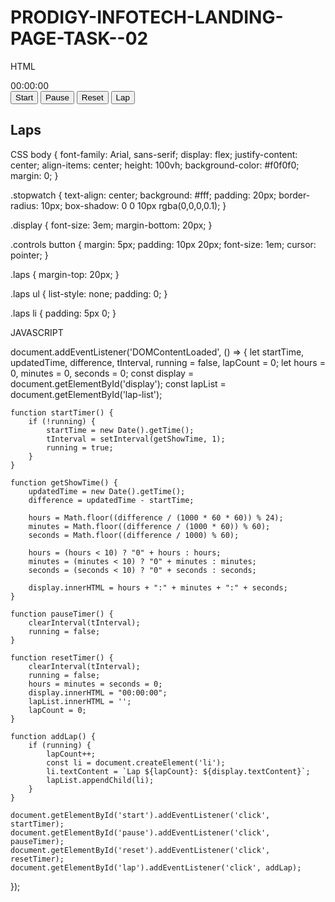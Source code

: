 # PRODIGY-INFOTECH-LANDING-PAGE-TASK--02
HTML
<!DOCTYPE html>
<html lang="en">
<head>
    <meta charset="UTF-8">
    <meta name="viewport" content="width=device-width, initial-scale=1.0">
    <title>Stopwatch</title>
    <link rel="stylesheet" href="styles.css">
</head>
<body>
    <div class="stopwatch">
        <div class="display" id="display">00:00:00</div>
        <div class="controls">
            <button id="start">Start</button>
            <button id="pause">Pause</button>
            <button id="reset">Reset</button>
            <button id="lap">Lap</button>
        </div>
        <div class="laps">
            <h2>Laps</h2>
            <ul id="lap-list"></ul>
        </div>
    </div>
    <script src="script.js"></script>
</body>
</html>

CSS
body {
    font-family: Arial, sans-serif;
    display: flex;
    justify-content: center;
    align-items: center;
    height: 100vh;
    background-color: #f0f0f0;
    margin: 0;
}

.stopwatch {
    text-align: center;
    background: #fff;
    padding: 20px;
    border-radius: 10px;
    box-shadow: 0 0 10px rgba(0,0,0,0.1);
}

.display {
    font-size: 3em;
    margin-bottom: 20px;
}

.controls button {
    margin: 5px;
    padding: 10px 20px;
    font-size: 1em;
    cursor: pointer;
}

.laps {
    margin-top: 20px;
}

.laps ul {
    list-style: none;
    padding: 0;
}

.laps li {
    padding: 5px 0;
}

JAVASCRIPT

document.addEventListener('DOMContentLoaded', () => {
    let startTime, updatedTime, difference, tInterval, running = false, lapCount = 0;
    let hours = 0, minutes = 0, seconds = 0;
    const display = document.getElementById('display');
    const lapList = document.getElementById('lap-list');

    function startTimer() {
        if (!running) {
            startTime = new Date().getTime();
            tInterval = setInterval(getShowTime, 1);
            running = true;
        }
    }

    function getShowTime() {
        updatedTime = new Date().getTime();
        difference = updatedTime - startTime;

        hours = Math.floor((difference / (1000 * 60 * 60)) % 24);
        minutes = Math.floor((difference / (1000 * 60)) % 60);
        seconds = Math.floor((difference / 1000) % 60);

        hours = (hours < 10) ? "0" + hours : hours;
        minutes = (minutes < 10) ? "0" + minutes : minutes;
        seconds = (seconds < 10) ? "0" + seconds : seconds;

        display.innerHTML = hours + ":" + minutes + ":" + seconds;
    }

    function pauseTimer() {
        clearInterval(tInterval);
        running = false;
    }

    function resetTimer() {
        clearInterval(tInterval);
        running = false;
        hours = minutes = seconds = 0;
        display.innerHTML = "00:00:00";
        lapList.innerHTML = '';
        lapCount = 0;
    }

    function addLap() {
        if (running) {
            lapCount++;
            const li = document.createElement('li');
            li.textContent = `Lap ${lapCount}: ${display.textContent}`;
            lapList.appendChild(li);
        }
    }

    document.getElementById('start').addEventListener('click', startTimer);
    document.getElementById('pause').addEventListener('click', pauseTimer);
    document.getElementById('reset').addEventListener('click', resetTimer);
    document.getElementById('lap').addEventListener('click', addLap);
});
